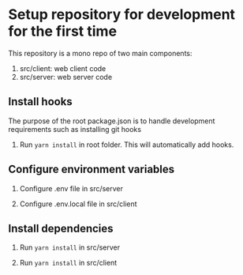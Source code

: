 # Setup repository for development for the first time

This repository is a mono repo of two main components:

1. src/client: web client code
2. src/server: web server code

## Install hooks

The purpose of the root package.json is to handle development requirements such as installing git hooks

1. Run `yarn install` in root folder. This will automatically add hooks.

## Configure environment variables

1. Configure .env file in src/server

1. Configure .env.local file in src/client

## Install dependencies

1. Run `yarn install` in src/server

1. Run `yarn install` in src/client
